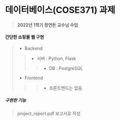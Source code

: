 # 데이터베이스(COSE371) 과제
> #### 2022년 1학기 정연돈 교수님 수업

#### 간단한 쇼핑몰 웹 구현
> * Backend
>> * 서버 : Python, Flask
>>> * DB : PostgreSQL
> * Frontend
>>> * 프론트엔드는 없음

##### 구현한 기능
> project_report.pdf 보고서로 작성
